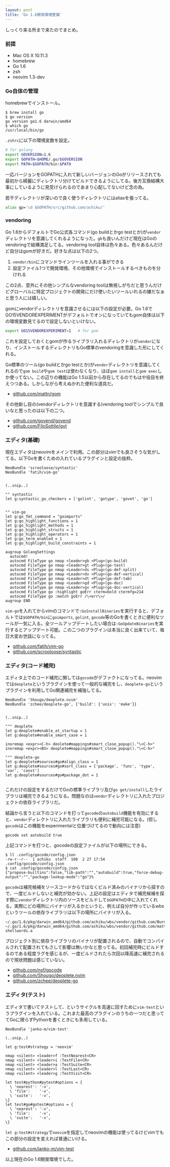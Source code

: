 ```yaml
---
layout: post
title: 'Go 1.6開発環境整備'
---
```


しっくり来る所まで来たのでまとめ。


### 前提

- Mac OS X 10.11.3
- homebrew
- Go 1.6
- zsh
- neovim 1.3-dev


### Go自体の管理

homebrewでインストール。

```
$ brew install go
$ go version
go version go1.6 darwin/amd64
$ which go
/usr/local/bin/go
```

`.zshrc`に以下の環境変数を設定。

```bash
# for golang
export GOVERSION=1.6
export GOPATH=$HOME/.go/$GOVERSION
export PATH=$GOPATH/bin:$PATH
```

一応バージョンをGOPATHに入れて新しいバージョンのGoがリリースされても最初から綺麗にディレクトリ分けてビルドできるようにしてる。後方互換結構大事にしているように見受けられるのであまり心配してないけど念の為。

若干ディレクトリが深いので良く使うディレクトリにはaliasを張ってる。

```bash
alias gp='cd $GOPATH/src/github.com/achiku/'
```


### vendoring

Go 1.6からデフォルトでGo公式各コマンド(go buildとかgo testとか)が`vendor`ディレクトリを意識してくれるようになった。`gb`も良いんだけど現在はGoのvendoringで結構満足してる。vendoring tool自体は色々ある。色々あるんだけど自分はgomが好きだ。好きな点は以下の2つ。

1. `vendor/bin`にコマンドラインツールを入れる事ができる
2. 設定ファイル1つで開発環境、その他環境でインストールするべきものを分けれる

この2点、意外にその他シンプルなvendoring toolは無視しがちだと思うんだけどグローバルに特定プロジェクトの開発にだけ使いたいツールいれるの嫌だなぁと思う人には嬉しい。

gomにvendorディレクトリを意識させるには以下の設定が必要。Go 1.6でGO15VENDOREXPERIMENTがデフォルトでオンになっていてもgom自体は以下の環境変数見てるので設定しないといけない。

```bash
export GO15VENDOREXPERIMENT=1   # for gom
```

これを設定しておくとgomが作るライブラリ入れるディレクトリが`vendor`になり、インストールするディレクトリもGo標準のvendoringを意識した形にしてくれる。

Go標準のツール(go buildとかgo testとか)が`vendor`ディレクトリを意識してくれるので`gom build`や`gom test`は使わなくなり、ほぼ`gom install`と`gom exec`しか使ってない。この辺りの機能はGo 1.5以前から存在してるのでもはや役目を終えつつある。しかしながら考えぬかれた便利な道具だ。


- [github.com/mattn/gom](https://github.com/mattn/gom)

その他新し目の(vendorディレクトリを意識する)vendoring toolでシンプルで良いなと思ったのは以下の二つ。

- [github.com/govend/govend](https://github.com/govend/govend)
- [github.com/FiloSottile/gvt](https://github.com/FiloSottile/gvt)



### エディタ(基礎)


現在エディタはneovimをメインで利用。この部分はvimでも良さそうな気がしてる。以下Goを書くための入れているプラグインと設定の抜粋。


```vim
NeoBundle 'scrooloose/syntastic'
NeoBundle 'fatih/vim-go'


(..snip..)

"" syntastic
let g:syntastic_go_checkers = ['golint', 'gotype', 'govet', 'go']


"" vim-go
let g:go_fmt_command = "goimports"
let g:go_highlight_functions = 1
let g:go_highlight_methods = 1
let g:go_highlight_structs = 1
let g:go_highlight_operators = 1
let g:go_term_enabled = 1
let g:go_highlight_build_constraints = 1

augroup GolangSettings
  autocmd!
  autocmd FileType go nmap <leader>gb <Plug>(go-build)
  autocmd FileType go nmap <leader>gt <Plug>(go-test)
  autocmd FileType go nmap <Leader>ds <Plug>(go-def-split)
  autocmd FileType go nmap <Leader>dv <Plug>(go-def-vertical)
  autocmd FileType go nmap <Leader>dt <Plug>(go-def-tab)
  autocmd FileType go nmap <Leader>gd <Plug>(go-doc)
  autocmd FileType go nmap <Leader>gv <Plug>(go-doc-vertical)
  autocmd FileType go :highlight goErr cterm=bold ctermfg=214
  autocmd FileType go :match goErr /\<err\>/
augroup END
```

`vim-go`を入れてからvimのコマンドで`:GoInstallBinaries`を実行すると、デフォルトでは`$GOPATH/bin`に`goimports`, `golint`, `gocode`等のGoを書くときに便利なツールが一気に入る。全ツールアップデートしたい場合は`:GoUpdateBinaries`を実行するとアップデート可能。この二つのプラグインは本当に良く出来ていて、毎日大変お世話になってる。


- [github.com/fatih/vim-go](https://github.com/fatih/vim-go)
- [github.com/scrooloose/syntastic](https://github.com/scrooloose/syntastic)


### エディタ(コード補完)

エディタ上でのコード補完に関しては`gocode`がデファクトになってる。neovimでは`deoplete`というプラグインを使って一般的な補完をし、`deoplete-go`というプラグインを利用してGo関連補完を補強してる。

```vim
NeoBundle 'Shougo/deoplete.nvim'
NeoBundle 'zchee/deoplete-go', {'build': {'unix': 'make'}}


(..snip..)

""" deoplete
let g:deoplete#enable_at_startup = 1
let g:deoplete#enable_smart_case = 1

inoremap <expr><C-h> deolete#mappings#smart_close_popup()."\<C-h>"
inoremap <expr><BS> deoplete#mappings#smart_close_popup()."\<C-h>"

""" deoplete-go
let g:deoplete#sources#go#align_class = 1
let g:deoplete#sources#go#sort_class = ['package', 'func', 'type', 'var', 'const']
let g:deoplete#sources#go#package_dot = 1


```

これだけの設定をするだけでGoの標準ライブラリ及び`go get/install`したライブラリは補完できるようになる。問題なのは`vendor`ディレクトリに入れたプロジェクトの依存ライブラリだ。

結論から言うと以下のコマンドを打って`gocode`の`autobuild`機能を有効にすると、`vendor`ディレクトリに入れたライブラリも便利に補完可能になる。(但し`gocode`はこの機能をexperimentalと位置づけてるので動向には注意)

```
gocode set autobuild true
```

上記コマンドを打つと、gocodeの設定ファイルが以下の場所にできる。

```
$ ll .config/gocode/config.json
-rw-r--r--  1 achiku  staff  108  2 27 17:54 .config/gocode/config.json
$ cat .config/gocode/config.json
{"propose-builtins":false,"lib-path":"","autobuild":true,"force-debug-output":"","package-lookup-mode":"go"}% 
```

`gocode`は補完候補をソースコードからではなくビルド済みのバイナリから探すので、一度ビルドしないと補完が効かない。上記の設定はエディタで補完候補を探す際に`vendor`ディレクトリ内のソースをビルドして`$GOPATH`の中に入れてくれる。実際にどの場所にバイナリが入るかというと、例えば自分が作っているwbsというツールの依存ライブラリは以下の場所にバイナリが入る。

```
~/.go/1.6/pkg/darwin_amd64/github.com/achiku/wbs/vendor/github.com/BurntSushi/toml.a
~/.go/1.6/pkg/darwin_amd64/github.com/achiku/wbs/vendor/github.com/mattn/go-shellwords.a
```

プロジェクト別に依存ライブラリのバイナリが配置されるので、自動でコンパイルされて配置されてもさして影響は無いかなと思ってる。初回補完時にビルドするのである程度ラグを感じるが、一度ビルドされたら次回以降高速に補完されるので現状問題は感じていない。

- [github.com/nsf/gocode](https://github.com/nsf/gocode)
- [github.com/Shougo/deoplete.nvim](https://github.com/Shougo/deoplete.nvim)
- [github.com/zchee/deoplete-go](https://github.com/zchee/deoplete-go) 


### エディタ(テスト)

エディタで書いてテストして、というサイクルを高速に回すために`vim-test`というプラグインを入れている。これまた最高のプラグインのうちの一つだと思っててGoに限らずPythonを書くときにも多用している。

```vim
NeoBundle 'janko-m/vim-test'

(..snip..)

let g:test#strategy = 'neovim'

nmap <silent> <leader>f :TestNearest<CR>
nmap <silent> <leader>i :TestFile<CR>
nmap <silent> <leader>a :TestSuite<CR>
nmap <silent> <leader>l :TestLast<CR>
nmap <silent> <leader>g :TestVisit<CR>

let test#python#pytest#options = {
  \ 'nearest': '-v',
  \ 'file':    '-v',
  \ 'suite':   '-v',
\}
let test#go#gotest#options = {
  \ 'nearest': '-v',
  \ 'file':    '-v',
  \ 'suite':   '-v',
\}
```

`let g:test#strategy`で`neovim`を指定してneovimの機能は使ってるけどvimでもこの部分の設定を変えれば普通にいける。


- [github.com/janko-m/vim-test](https://github.com/janko-m/vim-test)


以上現在のGo 1.6開発環境でした。
